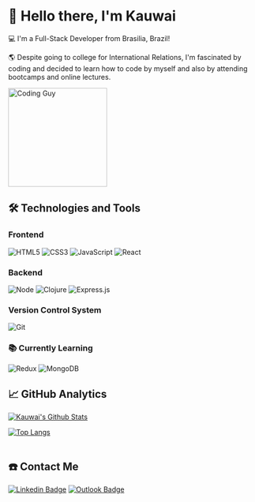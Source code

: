 # 👋 Hello there, I'm Kauwai

💻 I'm a Full-Stack Developer from Brasilia, Brazil!

🌎 Despite going to college for International Relations, I'm fascinated by coding and decided to learn how to code by myself and also by attending bootcamps and online lectures.

<img alt="Coding Guy" src="https://media.giphy.com/media/ZVik7pBtu9dNS/giphy.gif" width="200"/>

## 🛠 Technologies and Tools


### Frontend

![HTML5](https://img.shields.io/badge/-HTML5-000000?style=flat&logo=HTML5)
![CSS3](https://img.shields.io/badge/-CSS3-000000?style=flat&logo=CSS3&logoColor=1572B6)
![JavaScript](https://img.shields.io/badge/-JavaScript-000000?style=flat&logo=javascript)
![React](https://img.shields.io/badge/-React-000000?style=flat&logo=React&logoColor=61DAFB)

### Backend

![Node](https://img.shields.io/badge/-Node.js-000000?style=flat&logo=Node.js&logoColor=339933)
![Clojure](https://img.shields.io/badge/-Clojure-000000?style=flat&logo=Clojure&logoColor=66C611)
![Express.js](https://img.shields.io/badge/-Express.js-000000?style=flat&logo=Express&logoColor=FFF)

### Version Control System

![Git](https://img.shields.io/badge/-Git-000000?style=flat&logo=Git&logoColor=F05032)

### 📚 Currently Learning

![Redux](https://img.shields.io/badge/-Redux-000000?style=flat&logo=Redux&logoColor=764ABC)
![MongoDB](https://img.shields.io/badge/-MongoDB-000000?style=flat&logo=MongoDB&logoColor=00CC00)

## 📈 GitHub Analytics


[![Kauwai's Github Stats](https://github-readme-stats.vercel.app/api?username=kauwai&show_icons=true&theme=tokyonight)](https://github.com/kauwai/github-readme-stats)

[![Top Langs](https://github-readme-stats.vercel.app/api/top-langs/?username=kauwai&layout=compact&theme=tokyonight)](https://github.com/kauwai/github-readme-stats) </br></br>

## ☎️ Contact Me

[![Linkedin Badge](https://img.shields.io/badge/-Kauwai%20Lucchesi-blue?style=flat-square&logo=Linkedin&logoColor=white&link=https://www.linkedin.com/in/kauwailucchesi/)](https://www.linkedin.com/in/kauwailucchesi/)
[![Outlook Badge](https://img.shields.io/badge/-kauwainobre@outlook.com-00a2ed?style=flat&logo=Microsoft-Outlook&logoColor=white&link=mailto:kauwainobre@outlook.com)](mailto:kauwainobre@outlook.com)
